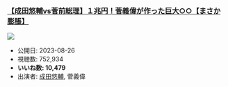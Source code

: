 ### [【成田悠輔vs菅前総理】１兆円！菅義偉が作った巨大○○【まさか膨脹】](https://www.youtube.com/watch?v=45E9JOZbcX4)
[![](https://img.youtube.com/vi/45E9JOZbcX4/sddefault.jpg)](https://www.youtube.com/watch?v=45E9JOZbcX4)
-   公開日: 2023-08-26
-   視聴数: 752,934
-   **いいね数: 10,479**
-   出演者: [成田悠輔](/rehacq_fan/people/成田悠輔 "wikilink"), 菅義偉
